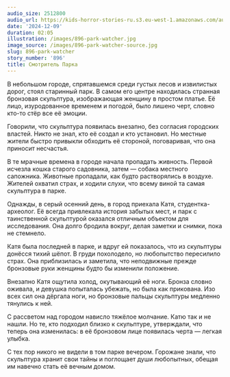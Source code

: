 ```yaml
---
audio_size: 2512800
audio_url: https://kids-horror-stories-ru.s3.eu-west-1.amazonaws.com/audio/896-park-watcher.mp3
date: '2024-12-09'
duration: 02:05
illustration: /images/896-park-watcher.jpg
image_source: /images/896-park-watcher-source.jpg
slug: 896-park-watcher
story_number: '896'
title: Смотритель Парка
---
```


В небольшом городе, спрятавшемся среди густых лесов и извилистых дорог, стоял старинный парк. В самом его центре находилась странная бронзовая скульптура, изображающая женщину в простом платье. Её лицо, изуродованное временем и погодой, было лишено черт, словно кто-то стёр все её эмоции.

Говорили, что скульптура появилась внезапно, без согласия городских властей. Никто не знал, кто её создал и кто установил. Но местные жители быстро привыкли обходить её стороной, поговаривая, что она приносит несчастья.

В те мрачные времена в городе начала пропадать живность. Первой исчезла кошка старого садовника, затем — собака местного сапожника. Животные пропадали, как будто растворялись в воздухе. Жителей охватил страх, и ходили слухи, что всему виной та самая скульптура в парке.

Однажды, в серый осенний день, в город приехала Катя, студентка-археолог. Её всегда привлекала история забытых мест, и парк с таинственной скульптурой оказался отличным объектом для исследования. Она долго бродила вокруг, делая заметки и снимки, пока не стемнело.

Катя была последней в парке, и вдруг ей показалось, что из скульптуры донёсся тихий шёпот. В груди похолодело, но любопытство пересилило страх. Она приблизилась и заметила, что неподвижные прежде бронзовые руки женщины будто бы изменили положение.

Внезапно Катя ощутила холод, окутывающий её ноги. Бронза словно оживала, и девушка попыталась убежать, но была как прикована. Изо всех сил она дёргала ноги, но бронзовые пальцы скульптуры медленно тянулись к ней.

С рассветом над городом нависло тяжёлое молчание. Катю так и не нашли. Но те, кто подходил близко к скульптуре, утверждали, что теперь она изменилась: в её бронзовом лице появилась черта — легкая улыбка.

С тех пор никого не видели в том парке вечером. Горожане знали, что скульптура хранит свои тайны и поглощает души любопытных, обещая им навечно стать её вечным домом.